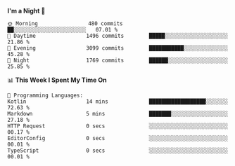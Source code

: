 <!--START_SECTION:waka-->
**I'm a Night 🦉** 

```text
🌞 Morning                480 commits         ██░░░░░░░░░░░░░░░░░░░░░░░   07.01 % 
🌆 Daytime                1496 commits        █████░░░░░░░░░░░░░░░░░░░░   21.86 % 
🌃 Evening                3099 commits        ███████████░░░░░░░░░░░░░░   45.28 % 
🌙 Night                  1769 commits        ██████░░░░░░░░░░░░░░░░░░░   25.85 % 
```


📊 **This Week I Spent My Time On** 

```text
💬 Programming Languages: 
Kotlin                   14 mins             ██████████████████░░░░░░░   72.63 % 
Markdown                 5 mins              ███████░░░░░░░░░░░░░░░░░░   27.18 % 
HTTP Request             0 secs              ░░░░░░░░░░░░░░░░░░░░░░░░░   00.17 % 
EditorConfig             0 secs              ░░░░░░░░░░░░░░░░░░░░░░░░░   00.01 % 
TypeScript               0 secs              ░░░░░░░░░░░░░░░░░░░░░░░░░   00.01 % 
```


<!--END_SECTION:waka-->
